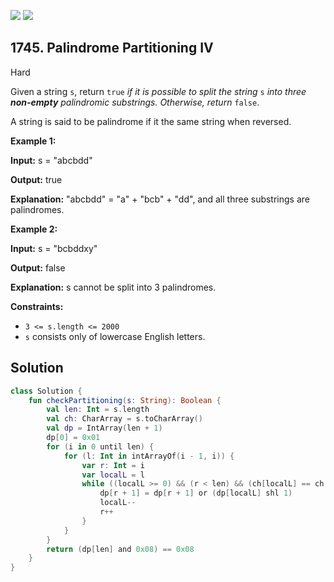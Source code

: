 [![](https://img.shields.io/github/stars/javadev/LeetCode-in-Kotlin?label=Stars&style=flat-square)](https://github.com/javadev/LeetCode-in-Kotlin)
[![](https://img.shields.io/github/forks/javadev/LeetCode-in-Kotlin?label=Fork%20me%20on%20GitHub%20&style=flat-square)](https://github.com/javadev/LeetCode-in-Kotlin/fork)

## 1745\. Palindrome Partitioning IV

Hard

Given a string `s`, return `true` _if it is possible to split the string_ `s` _into three **non-empty** palindromic substrings. Otherwise, return_ `false`.

A string is said to be palindrome if it the same string when reversed.

**Example 1:**

**Input:** s = "abcbdd"

**Output:** true

**Explanation:** "abcbdd" = "a" + "bcb" + "dd", and all three substrings are palindromes.

**Example 2:**

**Input:** s = "bcbddxy"

**Output:** false

**Explanation:** s cannot be split into 3 palindromes.

**Constraints:**

*   `3 <= s.length <= 2000`
*   `s` consists only of lowercase English letters.

## Solution

```kotlin
class Solution {
    fun checkPartitioning(s: String): Boolean {
        val len: Int = s.length
        val ch: CharArray = s.toCharArray()
        val dp = IntArray(len + 1)
        dp[0] = 0x01
        for (i in 0 until len) {
            for (l: Int in intArrayOf(i - 1, i)) {
                var r: Int = i
                var localL = l
                while ((localL >= 0) && (r < len) && (ch[localL] == ch[r])) {
                    dp[r + 1] = dp[r + 1] or (dp[localL] shl 1)
                    localL--
                    r++
                }
            }
        }
        return (dp[len] and 0x08) == 0x08
    }
}
```